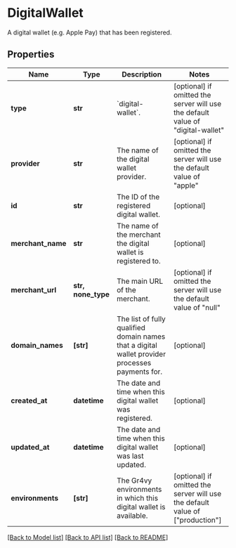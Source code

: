 # DigitalWallet

A digital wallet (e.g. Apple Pay) that has been registered.

## Properties
Name | Type | Description | Notes
------------ | ------------- | ------------- | -------------
**type** | **str** | &#x60;digital-wallet&#x60;. | [optional]  if omitted the server will use the default value of "digital-wallet"
**provider** | **str** | The name of the digital wallet provider. | [optional]  if omitted the server will use the default value of "apple"
**id** | **str** | The ID of the registered digital wallet. | [optional] 
**merchant_name** | **str** | The name of the merchant the digital wallet is registered to. | [optional] 
**merchant_url** | **str, none_type** | The main URL of the merchant. | [optional]  if omitted the server will use the default value of "null"
**domain_names** | **[str]** | The list of fully qualified domain names that a digital wallet provider processes payments for. | [optional] 
**created_at** | **datetime** | The date and time when this digital wallet was registered. | [optional] 
**updated_at** | **datetime** | The date and time when this digital wallet was last updated. | [optional] 
**environments** | **[str]** | The Gr4vy environments in which this digital wallet is available. | [optional]  if omitted the server will use the default value of ["production"]

[[Back to Model list]](../README.md#documentation-for-models) [[Back to API list]](../README.md#documentation-for-api-endpoints) [[Back to README]](../README.md)


